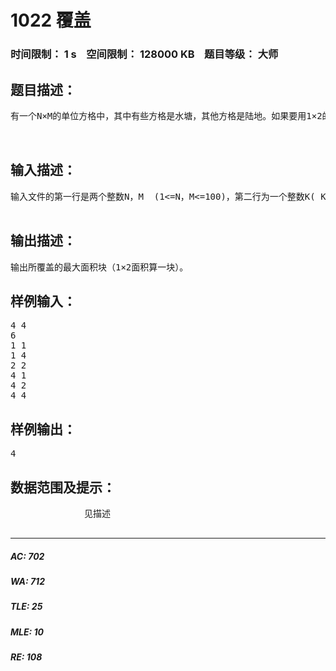 # 1022 覆盖   
### 时间限制： 1 s&nbsp;&nbsp;&nbsp;&nbsp;空间限制： 128000 KB&nbsp;&nbsp;&nbsp;&nbsp;题目等级： 大师  
## 题目描述：  

<pre>
有一个N×M的单位方格中，其中有些方格是水塘，其他方格是陆地。如果要用1×2的矩阵区覆盖（覆盖过程不容许有任何部分重叠）这个陆地，那么最多可以覆盖多少陆地面积。
 

</pre>
  
  
## 输入描述：  

<pre>
输入文件的第一行是两个整数N，M  (1<=N，M<=100)，第二行为一个整数K( K<=50)，接下来的K行，每行两个整数X，Y表示K个水塘的行列位置。(1<=X<=N，1<=Y<=M)。
 
</pre>
  
  
## 输出描述：  

<pre>
输出所覆盖的最大面积块（1×2面积算一块）。
</pre>
  
  
## 样例输入：  

<pre>
4 4
6
1 1
1 4
2 2
4 1
4 2
4 4
</pre>
  
  
## 样例输出：  

<pre>
4
</pre>
  
  
## 数据范围及提示：  

<pre>
              见描述
            </pre>
  
  
***  

##### AC: 702  
##### WA: 712  
##### TLE: 25  
##### MLE: 10  
##### RE: 108  
